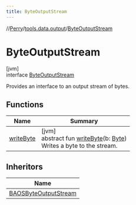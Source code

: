 ```yaml
---
title: ByteOutputStream
---
```

//[Perry](../../../index.html)/[tools.data.output](../index.html)/[ByteOutputStream](index.html)



# ByteOutputStream



[jvm]\
interface [ByteOutputStream](index.html)

Provides an interface to an output stream of bytes.



## Functions


| Name | Summary |
|---|---|
| [writeByte](write-byte.html) | [jvm]<br>abstract fun [writeByte](write-byte.html)(b: [Byte](https://kotlinlang.org/api/latest/jvm/stdlib/kotlin/-byte/index.html))<br>Writes a byte to the stream. |


## Inheritors


| Name |
|---|
| [BAOSByteOutputStream](../-b-a-o-s-byte-output-stream/index.html) |

